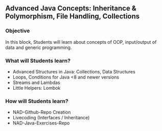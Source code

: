 ## Advanced Java Concepts: Inheritance & Polymorphism, File Handling, Collections

### Objective

In this block, Students will learn about concepts of OOP, input/output of data and generic programming.

### What will Students learn?

* Advanced Structures in Java: Collections, Data Structures
* Loops, Conditions for Java <8 and newer versions
* Streams and Lambdas
* Little Helpers: Lombok

### How will Students learn?

* NAD-Github-Repo Creation
* Livecoding (Interfaces / Inheritance)
* NAD-Java-Exercises-Repo